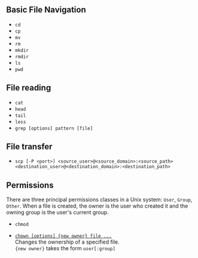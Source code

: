Basic File Navigation
---------------------
- `cd`
- `cp`
- `mv`
- `rm`
- `mkdir`
- `rmdir`
- `ls`
- `pwd`

File reading
------------
- `cat`
- `head`
- `tail`
- `less`
- `grep [options] pattern [file]`

File transfer
-------------
- `scp [-P <port>] <source_user>@<source_domain>:<source_path> <destination_user>@<destination_domain>:<destination_path>`

Permissions
-----------
There are three principal permissions classes in a Unix system: `User`, `Group`, `Other`. When a file is created, the owner 
is the user who created it and the owning group is the user's current group.

- `chmod`

- [`chown [options] {new owner} file ...`](https://www.computerhope.com/unix/uchown.htm)  
  Changes the ownership of a specified file.  
  `{new owner}` takes the form `user[:group]`
